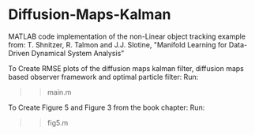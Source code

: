 # Diffusion-Maps-Kalman
MATLAB code implementation of the non-Linear object tracking example  from: 
T. Shnitzer, R. Talmon and J.J. Slotine, "Manifold Learning for Data-Driven Dynamical System Analysis"

To Create RMSE plots of the diffusion maps kalman filter, diffusion maps based observer framework and optimal particle filter:
Run: 
>>main.m

To Create Figure 5 and Figure 3 from the book chapter:
Run: 
>> fig5.m